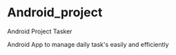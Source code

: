 # Android_project
Android Project Tasker

Android App to manage daily task's easily and efficiently
